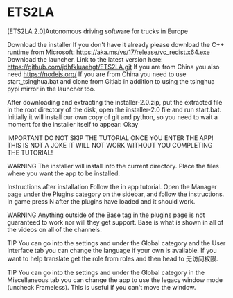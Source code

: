 # ETS2LA
[ETS2LA 2.0]Autonomous driving software for trucks in Europe

Download the installer
If you don't have it already please download the C++ runtime from Microsoft: https://aka.ms/vs/17/release/vc_redist.x64.exe
Download the launcher. Link to the latest version here: https://github.com/jdhfkluaehgt/ETS2LA.git
If you are from China you also need https://nodejs.org/
If you are from China you need to use start_tsinghua.bat and clone from Gitlab in addition to using the tsinghua pypi mirror in the launcher too.

After downloading and extracting the installer-2.0.zip, put the extracted file in the root directory of the disk, open the installer-2.0 file and run start.bat. Initially it will install our own copy of git and python, so you need to wait a moment for the installer itself to appear: Okay

IMPORTANT
DO NOT SKIP THE TUTORIAL ONCE YOU ENTER THE APP! THIS IS NOT A JOKE IT WILL NOT WORK WITHOUT YOU COMPLETING THE TUTORIAL!

WARNING
The installer will install into the current directory. Place the files where you want the app to be installed. 

Instructions after installation
Follow the in app tutorial.
Open the Manager page under the Plugins category on the sidebar, and follow the instructions. In game press N after the plugins have loaded and it should work.

WARNING
Anything outside of the Base tag in the plugins page is not guaranteed to work nor will they get support. Base is what is shown in all of the videos on all of the channels.

TIP
You can go into the settings and under the Global category and the User Interface tab you can change the language if your own is available. If you want to help translate get the role from ⁠roles and then head to ⁠无访问权限.

TIP
You can go into the settings and under the Global category in the Miscellaneous tab you can change the app to use the legacy window mode (uncheck Frameless). This is useful if you can't move the window.
